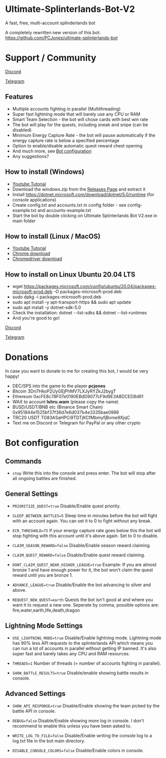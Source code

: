 # Ultimate-Splinterlands-Bot-V2
A fast, free, multi-account splinderlands bot

A completely rewritten new version of this bot: https://github.com/PCJones/ultimate-splinterlands-bot

# Support / Community

[Discord](https://discord.gg/hwSr7KNGs9)

[Telegram](https://t.me/ultimatesplinterlandsbot) 

## Features
- Multiple accounts fighting in parallel (Multithreading)
- Super fast lightning mode that will barely use any CPU or RAM
- Smart Team Selection - the bot will chose cards with best win rate
- The bot will play for the quests, including sneak and snipe (can be disabled)
- Minimum Energy Capture Rate - the bot will pause automatically if the energy capture rate is below a specified percentage
- Option to enable/disable automatic quest reward chest opening
- And much more, see [Bot configuration](https://github.com/PCJones/Ultimate-Splinterlands-Bot-V2/blob/master/README.md#bot-configuration)
- Any suggestions?

## How to install (Windows)
- [Youtube Tutorial](https://www.youtube.com/watch?v=wVHL94ZH5r8)
- Download the windows.zip from the [Releases Page](https://github.com/PCJones/Ultimate-Splinterlands-Bot-V2/releases) and extract it
- Install https://dotnet.microsoft.com/download/dotnet/5.0/runtime (for console applications)
- Create config.txt and accounts.txt in config folder - see config-example.txt and accounts-example.txt
- Start the bot by double clicking on Ultimate Splinterlands Bot V2.exe in main folder

## How to install (Linux / MacOS)
- [Youtube Tutorial](https://www.youtube.com/watch?v=kTS0FdAei7c)
- [Chrome download](https://dl.google.com/linux/direct/google-chrome-stable_current_amd64.deb)
- [Chromedriver download](https://chromedriver.chromium.org/downloads)

## How to install on Linux Ubuntu 20.04 LTS
- wget https://packages.microsoft.com/config/ubuntu/20.04/packages-microsoft-prod.deb -O packages-microsoft-prod.deb
- sudo dpkg -i packages-microsoft-prod.deb
- sudo apt install -y apt-transport-https && sudo apt update
- sudo apt install -y dotnet-sdk-5.0
- Check the installation: dotnet --list-sdks && dotnet --list-runtimes
- And you're good to go!

[Discord](https://discord.gg/hwSr7KNGs9)

[Telegram](https://t.me/ultimatesplinterlandsbot) 

# Donations

In case you want to donate to me for creating this bot, I would be very happy!

- DEC/SPS into the game to the player **pcjones** 
- Bitcoin 3Dri7HkoP2UyGEjPhMV7LXJyRYZkJ2bygT
- Ethereum 0xcFE8c78F07e0190EBdD9077cF9d9E3A8DCED8d91 
- WAX to account **lshru.wam** (please copy the name)
- BUSD/USDT/BNB etc (Binance Smart Chain) 0x951844e1525bf37f36d7e6d037b4e3335bae0986
- TRC20 USDT TG83ASaHPCi9TDTjKCfMbmyfjBvme9XjqC
- Text me on Discord or Telegram for PayPal or any other crypto

# Bot configuration
## Commands
- `stop` Write this into the console and press enter. The bot will stop after all ongoing battles are finished.

## General Settings

- `PRIORITIZE_QUEST=true` Disable/Enable quest priority.

- `SLEEP_BETWEEN_BATTLES=5` Sleep time in minutes before the bot will fight with an account again. You can set it to 0 to fight without any break.

- `ECR_THRESHOLD=75` If your energy capture rate goes below this the bot will stop fighting with this account until it's above again. Set to 0 to disable.

- `CLAIM_SEASON_REWARD=false` Disable/Enable season reward claiming.

- `CLAIM_QUEST_REWARD=false` Disable/Enable quest reward claiming.

- `DONT_CLAIM_QUEST_NEAR_HIGHER_LEAGUE=true` Example: If you are almost bronze 1 and have enough power for it, the bot won't claim the quest reward until you are bronze 1.

- `ADVANCE_LEAGUE=true` Disable/Enable the bot advancing to silver and above.

- `REQUEST_NEW_QUEST=earth` Quests the bot isn't good at and where you want it to request a new one. Seperate by comma, possible options are: fire,water,earth,life,death,dragon

## Lightning Mode Settings

- `USE_LIGHTNING_MODE=true` Disable/Enable lightning mode. Lightning mode has 90% less API requests to the splinterlands API which means you can run a lot of accounts in parallel without getting IP banned. It's also super fast and barely takes any CPU and RAM resources.

- `THREADS=1` Number of threads (= number of accounts fighting in parallel).

- `SHOW_BATTLE_RESULTS=true` Disable/enable showing battle results in console.

## Advanced Settings
- `SHOW_API_RESPONSE=true` Disable/Enable showing the team picked by the battle API in console.

- `DEBUG=false` Disable/Enable showing more log in console. I don't recommend to enable this unless you have been asked to.

- `WRITE_LOG_TO_FILE=false` Disable/Enable writing the console log to a log.txt file in the bot main directory.

- `DISABLE_CONSOLE_COLORS=false` Disable/Enable colors in console.
